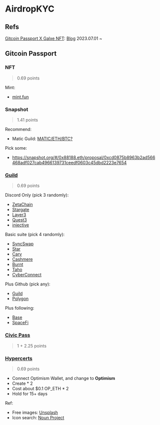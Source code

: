 # AirdropKYC

## Refs

[Gitcoin Passport X Galxe NFT](https://twitter.com/Galxe/status/1684599885826580480?s=20): [Blog](https://www.gitcoin.co/blog/gitcoin-passport-galxe) 2023.07.01 ~ 

## Gitcoin Passport
### NFT
> 0.69 points

Mint:
- [mint.fun](https://mint.fun/feed/free?chain=ethereum)

### Snapshot
> 1.41 points

Recommend:
- Matic Guild: [MATIC/ETH/BTC?](https://snapshot.org/#/meiridi.eth/proposal/0x3a2fb0220da2b5f295bd23ef8cc13c8104eddefd6430039c8e684dc66c7287b0)

Pick some:
- https://snapshot.org/#/0x88188.eth/proposal/0xcd0875b8963b2ad566468adf027cab4966139731ceedf0603c45dbd2223e7654

### [Guild](https://guild.xyz/explorer)
> 0.69 points

Discord Only (pick 3 randomly):
- [ZetaChain](https://guild.xyz/zetachain)
- [Stargate](https://guild.xyz/stargate)
- [Layer3](https://guild.xyz/layer3)
- [Quest3](https://guild.xyz/quest3)
- [injective](https://guild.xyz/injective)

Basic suite (pick 4 randomly):
- [SyncSwap](https://guild.xyz/syncswap)
- [Star](https://guild.xyz/starprotocol)
- [Carv](https://guild.xyz/carv)
- [Cashmere](https://guild.xyz/cashmerelabs)
- [Burnt](https://guild.xyz/burnt)
- [Taho](https://guild.xyz/cashmerelabs)
- [CyberConnect](https://guild.xyz/cyberconnect)

Plus Github (pick any):
- [Guild](https://guild.xyz/our-guild)
- [Polygon](https://guild.xyz/polygon)

Plus following:
- [Base](https://guild.xyz/buildonbase)
- [SpaceFi](https://guild.xyz/spacefi)

### [Civic Pass](https://getpass.civic.com/status?chain=polygon)
> 1 + 2.25 points

### [Hypercerts](https://hypercerts.org/)
> 0.69 points 

- Connect Optimism Wallet, and change to **Optimism**
- Create * 2
- Cost about $0.1 OP_ETH * 2
- Hold for 15+ days

Ref:
- Free images: [Unsplash](https://unsplash.com/)
- Icon search: [Noun Project](https://thenounproject.com/)